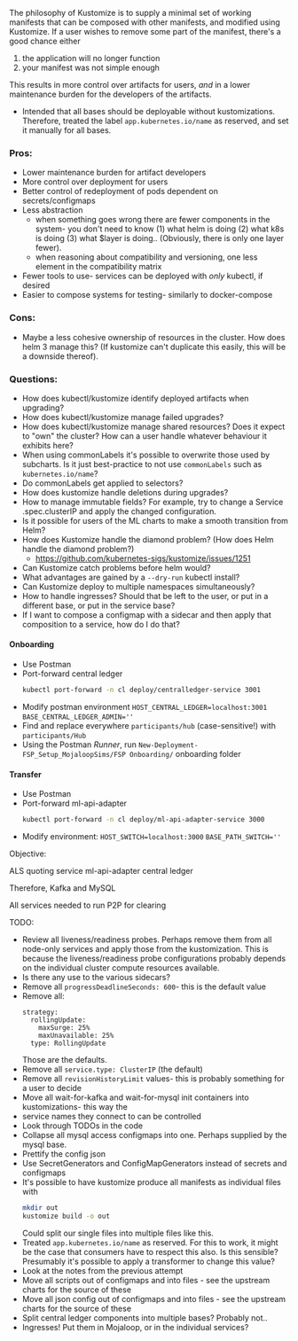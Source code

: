 The philosophy of Kustomize is to supply a minimal set of working manifests that can be composed
with other manifests, and modified using Kustomize. If a user wishes to remove some part of the
manifest, there's a good chance either
1. the application will no longer function
2. your manifest was not simple enough

This results in more control over artifacts for users, _and_ in a lower maintenance burden for the
developers of the artifacts.

- Intended that all bases should be deployable without kustomizations. Therefore, treated the label
  `app.kubernetes.io/name` as reserved, and set it manually for all bases.

### Pros:
- Lower maintenance burden for artifact developers
- More control over deployment for users
- Better control of redeployment of pods dependent on secrets/configmaps
- Less abstraction
  - when something goes wrong there are fewer components in the system- you don't need to know (1)
    what helm is doing (2) what k8s is doing (3) what $layer is doing.. (Obviously, there is only
    one layer fewer).
  - when reasoning about compatibility and versioning, one less element in the compatibility matrix
- Fewer tools to use- services can be deployed with _only_ kubectl, if desired
- Easier to compose systems for testing- similarly to docker-compose

### Cons:
- Maybe a less cohesive ownership of resources in the cluster. How does helm 3 manage this? (If
  kustomize can't duplicate this easily, this will be a downside thereof).

### Questions:
- How does kubectl/kustomize identify deployed artifacts when upgrading?
- How does kubectl/kustomize manage failed upgrades?
- How does kubectl/kustomize manage shared resources? Does it expect to "own" the cluster? How can
  a user handle whatever behaviour it exhibits here?
- When using commonLabels it's possible to overwrite those used by subcharts. Is it just
  best-practice to not use `commonLabels` such as `kubernetes.io/name`?
- Do commonLabels get applied to selectors?
- How does kustomize handle deletions during upgrades?
- How to manage immutable fields? For example, try to change a Service .spec.clusterIP and apply
  the changed configuration.
- Is it possible for users of the ML charts to make a smooth transition from Helm?
- How does Kustomize handle the diamond problem? (How does Helm handle the diamond problem?)
  - https://github.com/kubernetes-sigs/kustomize/issues/1251
- Can Kustomize catch problems before helm would?
- What advantages are gained by a `--dry-run` kubectl install?
- Can Kustomize deploy to multiple namespaces simultaneously?
- How to handle ingresses? Should that be left to the user, or put in a different base, or put in
  the service base?
- If I want to compose a configmap with a sidecar and then apply that composition to a service, how
  do I do that?


#### Onboarding
- Use Postman
- Port-forward central ledger
  ```sh
  kubectl port-forward -n cl deploy/centralledger-service 3001
  ```
- Modify postman environment
  `HOST_CENTRAL_LEDGER=localhost:3001`
  `BASE_CENTRAL_LEDGER_ADMIN=''`
- Find and replace everywhere `participants/hub` (case-sensitive!) with `participants/Hub`
- Using the Postman _Runner_, run `New-Deployment-FSP_Setup_MojaloopSims/FSP Onboarding/`
  onboarding folder

#### Transfer
- Use Postman
- Port-forward ml-api-adapter
  ```sh
  kubectl port-forward -n cl deploy/ml-api-adapter-service 3000
  ```
- Modify environment:
  `HOST_SWITCH=localhost:3000`
  `BASE_PATH_SWITCH=''`


Objective:

ALS
quoting service
ml-api-adapter
central ledger

Therefore, Kafka and MySQL

All services needed to run P2P for clearing

TODO:
- Review all liveness/readiness probes. Perhaps remove them from all node-only services and apply
  those from the kustomization. This is because the liveness/readiness probe configurations
  probably depends on the individual cluster compute resources available.
- Is there any use to the various sidecars?
- Remove all `progressDeadlineSeconds: 600`- this is the default value
- Remove all:
  ```
  strategy:
    rollingUpdate:
      maxSurge: 25%
      maxUnavailable: 25%
    type: RollingUpdate
  ```
  Those are the defaults.
- Remove all `service.type: ClusterIP` (the default)
- Remove all `revisionHistoryLimit` values- this is probably something for a user to decide
- Move all wait-for-kafka and wait-for-mysql init containers into kustomizations- this way the
- service names they connect to can be controlled
- Look through TODOs in the code
- Collapse all mysql access configmaps into one. Perhaps supplied by the mysql base.
- Prettify the config json
- Use SecretGenerators and ConfigMapGenerators instead of secrets and configmaps
- It's possible to have kustomize produce all manifests as individual files with
  ```sh
  mkdir out
  kustomize build -o out
  ```
  Could split our single files into multiple files like this.
- Treated `app.kubernetes.io/name` as reserved. For this to work, it might be the case that
  consumers have to respect this also. Is this sensible? Presumably it's possible to apply a
  transformer to change this value?
- Look at the notes from the previous attempt
- Move all scripts out of configmaps and into files - see the upstream charts for the source of
  these
- Move all json config out of configmaps and into files - see the upstream charts for the source of
  these
- Split central ledger components into multiple bases? Probably not..
- Ingresses! Put them in Mojaloop, or in the individual services?
